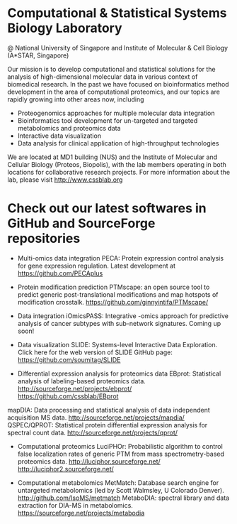 
# Computational & Statistical Systems Biology Laboratory
@ National University of Singapore and Institute of Molecular & Cell Biology (A*STAR, Singapore)

Our mission is to develop computational and statistical solutions for the analysis of high-dimensional molecular data in various context of biomedical research. In the past we have focused on bioinformatics method development in the area of computational proteomics, and our topics are rapidly growing into other areas now, including

- Proteogenomics approaches for multiple molecular data integration
- Bioinformatics tool development for un-targeted and targeted metabolomics and proteomics data
- Interactive data visualization
- Data analysis for clinical application of high-throughput technologies

We are located at MD1 building (NUS) and the Institute of Molecular and Cellular Biology (Proteos, Biopolis), with the lab members operating in both locations for collaborative research projects. For more information about the lab, please visit http://www.cssblab.org

# Check out our latest softwares in GitHub and SourceForge repositories

- Multi-omics data integration
PECA: Protein expression control analysis for gene expression regulation. 
Latest development at https://github.com/PECAplus 

- Protein modification prediction
PTMscape: an open source tool to predict generic post-translational modifications and map hotspots of modification crosstalk. 
https://github.com/ginnyintifa/PTMscape/

- Data integration
iOmicsPASS: Integrative -omics approach for predictive analysis of cancer subtypes with sub-network signatures. 
Coming up soon! 

- Data visualization
SLIDE: Systems-level Interactive Data Exploration. 
Click here for the web version of SLIDE
GitHub page: https://github.com/soumitag/SLIDE

- Differential expression analysis for proteomics data
EBprot: Statistical analysis of labeling-based proteomics data.
http://sourceforge.net/projects/ebprot/ 
https://github.com/cssblab/EBprot

mapDIA: Data processing and statistical analysis of data independent acquisition MS data. 
http://sourceforge.net/projects/mapdia/
QSPEC/QPROT: Statistical protein differential expression analysis for spectral count data. 
http://sourceforge.net/projects/qprot/

- Computational proteomics
LuciPHOr: Probabilistic algorithm to control false localization rates of generic PTM from mass spectrometry-based proteomics data. 
http://luciphor.sourceforge.net/ 
http://luciphor2.sourceforge.net/

- Computational metabolomics 
MetMatch: Database search engine for untargeted metabolomics (led by Scott Walmsley, U Colorado Denver). 
http://github.com/IsoMS/metmatch
MetaboDIA: spectral library and data extraction for DIA-MS in metabolomics. 
https://sourceforge.net/projects/metabodia

